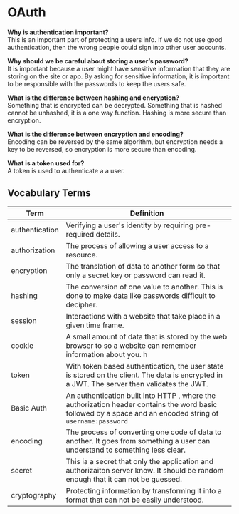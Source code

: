 # OAuth

**Why is authentication important?**  
This is an important part of protecting a users info. If we do not use good authentication, then the wrong people could sign into other user accounts.

**Why should we be careful about storing a user’s password?**  
It is important because a user might have sensitive information that they are storing on the site or app. By asking for sensitive information, it is important to be responsible with the passwords to keep the users safe.

**What is the difference between hashing and encryption?**  
Something that is encrypted can be decrypted. Something that is hashed cannot be unhashed, it is a one way function. Hashing is more secure than encryption.

**What is the difference between encryption and encoding?**  
Encoding can be reversed by the same algorithm, but encryption needs a key to be reversed, so encryption is more secure than encoding.

**What is a token used for?**  
A token is used to authenticate a a user.

## Vocabulary Terms

| Term           | Definition                                                                                                                                                  |
| -------------- | ----------------------------------------------------------------------------------------------------------------------------------------------------------- |
| authentication | Verifying a user's identity by requiring pre-required details.                                                                                              |
| authorization  | The process of allowing a user access to a resource.                                                                                                        |
| encryption     | The translation of data to another form so that only a secret key or password can read it.                                                                  |
| hashing        | The conversion of one value to another. This is done to make data like passwords difficult to decipher.                                                     |
| session        | Interactions with a website that take place in a given time frame.                                                                                          |
| cookie         | A small amount of data that is stored by the web browser to so a website can remember information about you. h                                              |
| token          | With token based authentication, the user state is stored on the client. The data is encrypted in a JWT. The server then validates the JWT.                 |
| Basic Auth     | An authentication built into HTTP , where the authorization header contains the word basic followed by a space and an encoded string of `username:password` |
| encoding       | The process of converting one code of data to another. It goes from something a user can understand to something less clear.                                |
| secret         | This ia a secret that only the application and authorizaiton server know. It should be random enough that it can not be guessed.                            |
| cryptography   | Protecting information by transforming it into a format that can not be easily understood.                                                                  |
